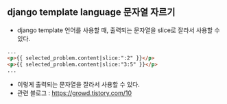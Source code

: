 ## django template language 문자열 자르기
- django template 언어를 사용할 때, 출력되는 문자열을 slice로 잘라서 사용할 수 있다.

```html
...
<p>{{ selected_problem.content|slice:":2" }}</p>
<p>{{ selected_problem.content|slice:"3:5" }}</p>
...
```

- 이렇게 출력되는 문자열을 잘라서 사용할 수 있다.
- 관련 블로그 : https://growd.tistory.com/10

